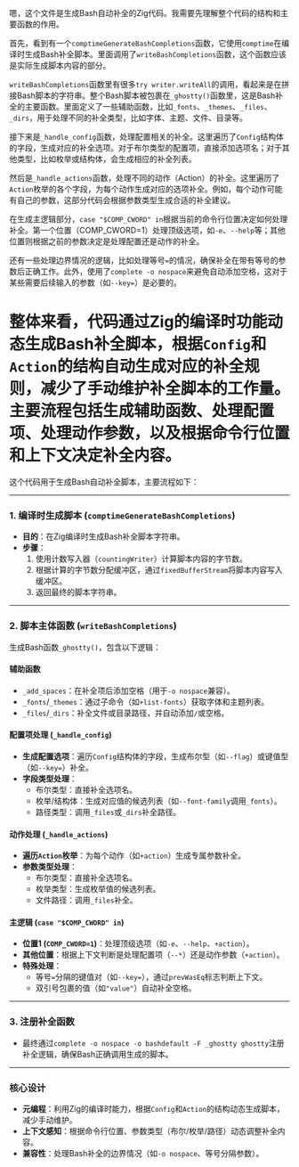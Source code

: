 嗯，这个文件是生成Bash自动补全的Zig代码。我需要先理解整个代码的结构和主要函数的作用。

首先，看到有一个`comptimeGenerateBashCompletions`函数，它使用`comptime`在编译时生成Bash补全脚本。里面调用了`writeBashCompletions`函数，这个函数应该是实际生成脚本内容的部分。

`writeBashCompletions`函数里有很多`try writer.writeAll`的调用，看起来是在拼接Bash脚本的字符串。整个Bash脚本被包裹在`_ghostty()`函数里，这是Bash补全的主要函数。里面定义了一些辅助函数，比如`_fonts`、`_themes`、`_files`、`_dirs`，用于处理不同的补全类型，比如字体、主题、文件、目录等。

接下来是`_handle_config`函数，处理配置相关的补全。这里遍历了`Config`结构体的字段，生成对应的补全选项。对于布尔类型的配置项，直接添加选项名；对于其他类型，比如枚举或结构体，会生成相应的补全列表。

然后是`_handle_actions`函数，处理不同的动作（Action）的补全。这里遍历了`Action`枚举的各个字段，为每个动作生成对应的选项补全。例如，每个动作可能有自己的参数，这部分代码会根据参数类型生成合适的补全建议。

在生成主逻辑部分，`case "$COMP_CWORD" in`根据当前的命令行位置决定如何处理补全。第一个位置（COMP_CWORD=1）处理顶级选项，如`-e`、`--help`等；其他位置则根据之前的参数决定是处理配置还是动作的补全。

还有一些处理边界情况的逻辑，比如处理等号`=`的情况，确保补全在带有等号的参数后正确工作。此外，使用了`complete -o nospace`来避免自动添加空格，这对于某些需要后续输入的参数（如`--key=`）是必要的。

整体来看，代码通过Zig的编译时功能动态生成Bash补全脚本，根据`Config`和`Action`的结构自动生成对应的补全规则，减少了手动维护补全脚本的工作量。主要流程包括生成辅助函数、处理配置项、处理动作参数，以及根据命令行位置和上下文决定补全内容。
================================================
这个代码用于生成Bash自动补全脚本，主要流程如下：

---

### **1. 编译时生成脚本 (`comptimeGenerateBashCompletions`)**
- **目的**：在Zig编译时生成Bash补全脚本字符串。
- **步骤**：
  1. 使用计数写入器（`countingWriter`）计算脚本内容的字节数。
  2. 根据计算的字节数分配缓冲区，通过`fixedBufferStream`将脚本内容写入缓冲区。
  3. 返回最终的脚本字符串。

---

### **2. 脚本主体函数 (`writeBashCompletions`)**
生成Bash函数`_ghostty()`，包含以下逻辑：

#### **辅助函数**
- `_add_spaces`：在补全项后添加空格（用于`-o nospace`兼容）。
- `_fonts`/`_themes`：通过子命令（如`+list-fonts`）获取字体和主题列表。
- `_files`/`_dirs`：补全文件或目录路径，并自动添加`/`或空格。

#### **配置项处理 (`_handle_config`)**
- **生成配置选项**：遍历`Config`结构体的字段，生成布尔型（如`--flag`）或键值型（如`--key=`）补全。
- **字段类型处理**：
  - 布尔类型：直接补全选项名。
  - 枚举/结构体：生成对应值的候选列表（如`--font-family`调用`_fonts`）。
  - 路径类型：调用`_files`或`_dirs`补全路径。

#### **动作处理 (`_handle_actions`)**
- **遍历`Action`枚举**：为每个动作（如`+action`）生成专属参数补全。
- **参数类型处理**：
  - 布尔类型：直接补全选项名。
  - 枚举类型：生成枚举值的候选列表。
  - 文件路径：调用`_files`补全。

#### **主逻辑 (`case "$COMP_CWORD" in`)**
- **位置1 (`COMP_CWORD=1`)**：处理顶级选项（如`-e`、`--help`、`+action`）。
- **其他位置**：根据上下文判断是处理配置项（`--*`）还是动作参数（`+action`）。
- **特殊处理**：
  - 等号`=`分隔的键值对（如`--key=`），通过`prevWasEq`标志判断上下文。
  - 双引号包裹的值（如`"value"`）自动补全空格。

---

### **3. 注册补全函数**
- 最终通过`complete -o nospace -o bashdefault -F _ghostty ghostty`注册补全逻辑，确保Bash正确调用生成的脚本。

---

### **核心设计**
- **元编程**：利用Zig的编译时能力，根据`Config`和`Action`的结构动态生成脚本，减少手动维护。
- **上下文感知**：根据命令行位置、参数类型（布尔/枚举/路径）动态调整补全内容。
- **兼容性**：处理Bash补全的边界情况（如`-o nospace`、等号分隔参数）。